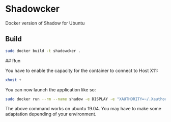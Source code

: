 # Shadowcker

Docker version of Shadow for Ubuntu

## Build

```sh
sudo docker build -t shadowcker .
```

## Run

You have to enable the capacity for the container to connect to Host X11:

```sh
xhost +
```

You can now launch the application like so:

```sh
sudo docker run --rm --name shadow -e DISPLAY -e "XAUTHORITY=~/.Xauthority" -v /home/booyaa/.Xauthority:/root/.Xauthority:rw --net=host --privileged shadowcker:latest
```

The above command works on ubuntu 19.04. You may have to make some adaptation depending of your environment.